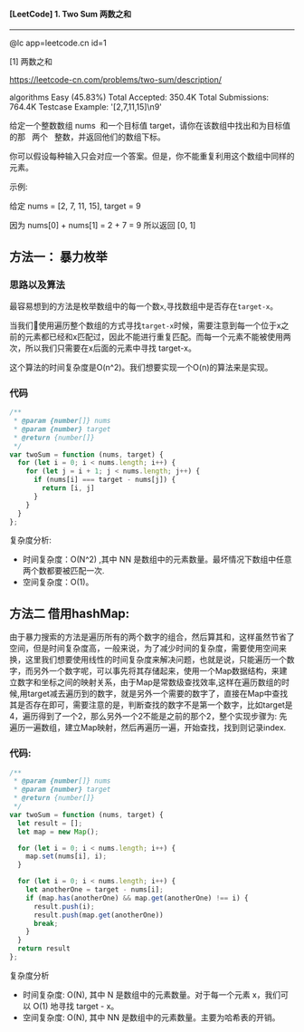 #### [LeetCode] 1. Two Sum 两数之和

---

@lc app=leetcode.cn id=1

[1] 两数之和

https://leetcode-cn.com/problems/two-sum/description/

algorithms
Easy (45.83%)
Total Accepted: 350.4K
Total Submissions: 764.4K
Testcase Example: '[2,7,11,15]\n9'

给定一个整数数组 nums  和一个目标值 target，请你在该数组中找出和为目标值的那   两个   整数，并返回他们的数组下标。

你可以假设每种输入只会对应一个答案。但是，你不能重复利用这个数组中同样的元素。

示例:

给定 nums = [2, 7, 11, 15], target = 9

因为 nums[0] + nums[1] = 2 + 7 = 9
所以返回 [0, 1]

## 方法一： 暴力枚举
### 思路以及算法

最容易想到的方法是枚举数组中的每一个数`x`,寻找数组中是否存在`target-x`。

当我们使用遍历整个数组的方式寻找`target-x`时候，需要注意到每一个位于x之前的元素都已经和x匹配过，因此不能进行重复匹配。而每一个元素不能被使用两次，所以我们只需要在x后面的元素中寻找 target-x。

这个算法的时间复杂度是O(n^2)。我们想要实现一个O(n)的算法来是实现。

### 代码
```js
/**
 * @param {number[]} nums
 * @param {number} target
 * @return {number[]}
 */
var twoSum = function (nums, target) {
  for (let i = 0; i < nums.length; i++) {
    for (let j = i + 1; j < nums.length; j++) {
      if (nums[i] === target - nums[j]) {
        return [i, j]
      }
    }
  }
};
```
复杂度分析:
  * 时间复杂度：O(N^2) ,其中 NN 是数组中的元素数量。最坏情况下数组中任意两个数都要被匹配一次.
  * 空间复杂度：O(1)。

## 方法二 借用hashMap:
由于暴力搜索的方法是遍历所有的两个数字的组合，然后算其和，这样虽然节省了空间，但是时间复杂度高，一般来说，为了减少时间的复杂度，需要使用空间来换，这里我们想要使用线性的时间复杂度来解决问题，也就是说，只能遍历一个数字，而另外一个数字呢，可以事先将其存储起来，使用一个Map数据结构，来建立数字和坐标之间的映射关系，由于Map是常数级查找效率,这样在遍历数组的时候,用target减去遍历到的数字，就是另外一个需要的数字了，直接在Map中查找其是否存在即可，需要注意的是，判断查找的数字不是第一个数字，比如target是4，遍历得到了一个2，那么另外一个2不能是之前的那个2，整个实现步骤为: 先遍历一遍数组，建立Map映射，然后再遍历一遍，开始查找，找到则记录index.

### 代码:
```js
/**
 * @param {number[]} nums
 * @param {number} target
 * @return {number[]}
 */
var twoSum = function (nums, target) {
  let result = [];
  let map = new Map();

  for (let i = 0; i < nums.length; i++) {
    map.set(nums[i], i);
  }

  for (let i = 0; i < nums.length; i++) {
    let anotherOne = target - nums[i];
    if (map.has(anotherOne) && map.get(anotherOne) !== i) {
      result.push(i);
      result.push(map.get(anotherOne))
      break;
    }
  }
  return result
};
```
复杂度分析
  * 时间复杂度: O(N), 其中 N 是数组中的元素数量。对于每一个元素 x，我们可以 O(1) 地寻找 target - x。
  * 空间复杂度: O(N), 其中 NN 是数组中的元素数量。主要为哈希表的开销。



